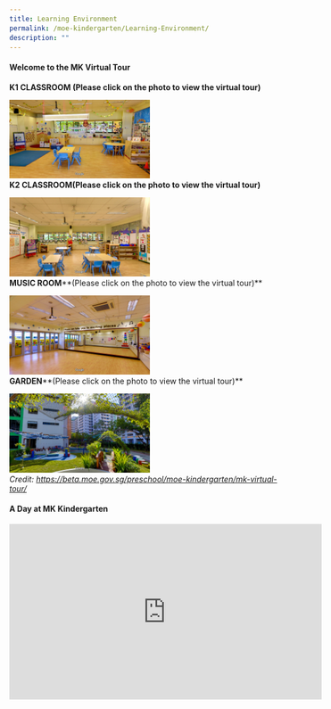 ```yaml
---
title: Learning Environment
permalink: /moe-kindergarten/Learning-Environment/
description: ""
---
```

#### **Welcome to the MK Virtual Tour**


**K1 CLASSROOM (Please click on the photo to view the virtual tour)**

<div>


<div style="float: left">

<a href="https://www.google.com/maps/@1.3937187,103.7477172,3a,75y,183.42h,89.22t/data=!3m7!1e1!3m5!1sAF1QipMRpJ-iyOgmSTVNmB8klWHXS0HBdVt7hC9xZF09!2e10!3e12!7i13200!8i6600">

<img style="width:50%" src="/images/MOE%20Kindergarten/Learning%20Environment/L1.jpg">

</a>

</div>

<div>

</div>

</div>

**K2 CLASSROOM(Please click on the photo to view the virtual tour)**

<div>


<div style="float: left">

<a href="https://www.google.com/maps/@1.3937359,103.7477512,3a,75y,174.69h,89.64t/data=!3m7!1e1!3m5!1sAF1QipMsWiiKpnPUGZxU4TL_8l7WlfmA3UbtZmOE1uZ6!2e10!3e12!7i13200!8i6600">

<img style="width:50%" src="/images/MOE%20Kindergarten/Learning%20Environment/L2.jpg">

</a>

</div>

<div>

</div>

</div>

**MUSIC ROOM****(Please click on the photo to view the virtual tour)**

<div>


<div style="float: left">

<a href="https://www.google.com/maps/@1.3936831,103.7478275,3a,75y,52.96h,89.71t/data=!3m6!1e1!3m4!1sAF1QipPoRAidGgWbD08PSSDsjvYM5r_BeRqEvcRJhJul!2e10!7i13200!8i6600?shorturl=1">

<img style="width:50%" src="/images/MOE%20Kindergarten/Learning%20Environment/L3.jpg">

</a>

</div>

<div>

</div>

</div>

**GARDEN****(Please click on the photo to view the virtual tour)**

<div>


<div style="float: left">

<a href="https://www.google.com/maps/@1.3937061,103.7478026,3a,75y,292.98h,80.16t/data=!3m6!1e1!3m4!1sAF1QipPi_HOBcOHqZwJ3-tboGGEEoT24UtI1PYjXy0Rn!2e10!7i13200!8i6600?shorturl=1">

<img style="width:50%" src="/images/MOE%20Kindergarten/Learning%20Environment/L4.jpg">

</a>

</div>

<div>

</div>

</div>

_Credit: https://beta.moe.gov.sg/preschool/moe-kindergarten/mk-virtual-tour/_  

#### **A Day at MK Kindergarten**

<iframe width="560" height="315" src="https://www.youtube.com/embed/oaFqK_vLFYk" title="YouTube video player" frameborder="0" allow="accelerometer; autoplay; clipboard-write; encrypted-media; gyroscope; picture-in-picture" allowfullscreen></iframe>